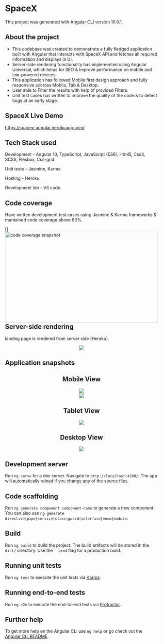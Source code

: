 # SpaceX

This project was generated with [Angular CLI](https://github.com/angular/angular-cli) version 10.0.1.

## About the project

- This codebase was created to demonstrate a fully fledged application built with Angular that interacts with SpaceX API and fetches all required information and displays in UI.
- Server-side rendering functionality has implemented using Angular Universal, which helps for SEO & Improve performance on mobile and low-powered devices.
- This application has followed Mobile first design approach and fully responsive accross Mobile, Tab & Desktop.
- User able to Filter the results with help of provided Filters.
- Unit test cases has written to improve the quality of the code & to detect bugs at an early stage.

## SpaceX Live Demo

https://spacex-angular.herokuapp.com/

## Tech Stack used

Development - Angular 10, TypeScript, JavaScript (ES6), Html5, Css3, SCSS, Flexbox, Css-grid

Unit tests - Jasmine, Karma

Hosting - Heroku

Development Ide - VS code


## Code coverage
Have written development test cases using Jasmine & Karma frameworks & mantained code coverage above 80%.

[<img src="https://raw.githubusercontent.com/sarojswain/Flexbox/master/snapshots/Unit%20Tests%20-%20Code%20Coverage.PNG" align="left" height="300px" width="100%" alt="code coverage snapshot" />]

## Server-side rendering
landing page is rendered from server side (Heroku).

<div align="center">
  <img src="https://raw.githubusercontent.com/sarojswain/Flexbox/master/snapshots/server-side%20rendering.PNG" >
</div>


## Application snapshots

<div align="center">
  <h2>Mobile View</h2>
  <img src="https://raw.githubusercontent.com/sarojswain/Flexbox/master/snapshots/Mobile%20View%20-%201.PNG" >
</div>

<div align="center">
  <img src="https://raw.githubusercontent.com/sarojswain/Flexbox/master/snapshots/Mobile%20View%20-%202.PNG" >
</div>


<div align="center">
 <h2>Tablet View</h2>
 <img src="https://raw.githubusercontent.com/sarojswain/Flexbox/master/snapshots/Tablet-View.PNG" >
</div>


<div align="center">
 <h2>Desktop View</h2>
 <img src="https://raw.githubusercontent.com/sarojswain/Flexbox/master/snapshots/Desktop-View.PNG" >
</div>


## Development server

Run `ng serve` for a dev server. Navigate to `http://localhost:4200/`. The app will automatically reload if you change any of the source files.

## Code scaffolding

Run `ng generate component component-name` to generate a new component. You can also use `ng generate directive|pipe|service|class|guard|interface|enum|module`.

## Build

Run `ng build` to build the project. The build artifacts will be stored in the `dist/` directory. Use the `--prod` flag for a production build.

## Running unit tests

Run `ng test` to execute the unit tests via [Karma](https://karma-runner.github.io).

## Running end-to-end tests

Run `ng e2e` to execute the end-to-end tests via [Protractor](http://www.protractortest.org/).

## Further help

To get more help on the Angular CLI use `ng help` or go check out the [Angular CLI README](https://github.com/angular/angular-cli/blob/master/README.md).

